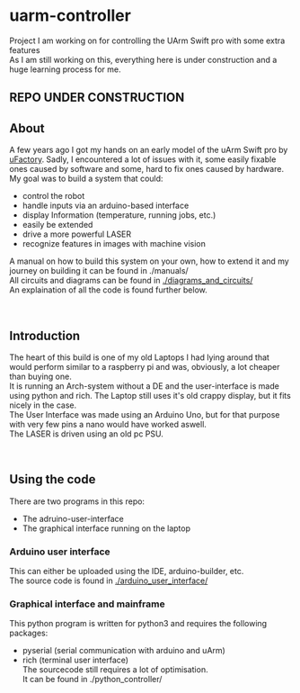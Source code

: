 # uarm-controller
Project I am working on for controlling the UArm Swift pro with some extra features  
As I am still working on this, everything here is under construction and a huge learning process for me.

## REPO UNDER CONSTRUCTION


## About
A few years ago I got my hands on an early model of the uArm Swift pro by [uFactory](https://www.ufactory.cc). Sadly, I encountered a lot of issues with it, some easily fixable ones caused by software and some, hard to fix ones caused by hardware.  
My goal was to build a system that could:  
  - control the robot
  - handle inputs via an arduino-based interface
  - display Information (temperature, running jobs, etc.)
  - easily be extended
  - drive a more powerful LASER
  - recognize features in images with machine vision  

A manual on how to build this system on your own, how to extend it and my journey on building it can be found in ./manuals/  
All circuits and diagrams can be found in [./diagrams_and_circuits/](https://github.com/DerBejijing/uarm-controller/tree/main/diagrams_and_circuits)  
An explaination of all the code is found further below.  

<br/>

## Introduction
The heart of this build is one of my old Laptops I had lying around that would perform similar to a raspberry pi and was, obviously, a lot cheaper than buying one.  
It is running an Arch-system without a DE and the user-interface is made using python and rich.
The Laptop still uses it's old crappy display, but it fits nicely in the case.  
The User Interface was made using an Arduino Uno, but for that purpose with very few pins a nano would have worked aswell.  
The LASER is driven using an old pc PSU.  

<br/>

## Using the code
There are two programs in this repo:
  - The adruino-user-interface
  - The graphical interface running on the laptop

### Arduino user interface
This can either be uploaded using the IDE, arduino-builder, etc.  
The source code is found in [./arduino_user_interface/](https://github.com/DerBejijing/uarm-controller/tree/main/arduino_user_interface)  

### Graphical interface and mainframe
This python program is written for python3 and requires the following packages:
  - pyserial (serial communication with arduino and uArm)  
  - rich (terminal user interface)  
The sourcecode still requires a lot of optimisation.  
It can be found in ./python_controller/  
